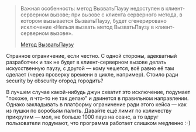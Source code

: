 ﻿> Важная особенность: метод ВызватьПаузу недоступен в клиент-серверном вызове; при вызове с клиента серверного метода, в котором вызывается ВызватьПаузу, будет сгенерировано исключение «Нельзя вызвать метод ВызватьПаузу в клиент-серверном вызове».
>
> [Метод ВызватьПаузу](https://wonderland.v8.1c.ru/blog/metod-vyzvatpauzu/)

Странное ограничение, если честно. С одной стороны, адекватный разработчик и так не будет в клиент-серверном вызове делать искусственную паузу, с другой — кому чешется, всё равно её там сделает (через проверку времени в цикле, например). Стоило ради security by obscurity огород городить?
  
В лучшем случае какой-нибудь джун схватит это исключение, подумает "похоже, я что-то не так делаю" и двинется в правильном направлении. Однако закладывать в платформу ограничение ради этого кейса — как из пушки по воробьям палить. Давайте ещё лимит по количеству прикрутим — мол, не больше 1000 пауз на сеанс, а то вдруг пользователи подумают, что программа работает слишком медленно :-)